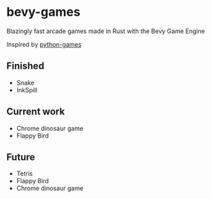 # bevy-games

Blazingly fast arcade games made in Rust with the Bevy Game Engine

Inspired by [python-games](https://inventwithpython.com/pygame/)

## Finished

- Snake
- InkSpill

## Current work

- Chrome dinosaur game
- Flappy Bird

## Future

- Tetris
- Flappy Bird
- Chrome dinosaur game
